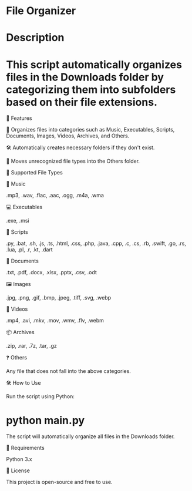 # File Organizer

# Description

# This script automatically organizes files in the Downloads folder by categorizing them into subfolders based on their file extensions.

🚀 Features

📂 Organizes files into categories such as Music, Executables, Scripts, Documents, Images, Videos, Archives, and Others.

🛠️ Automatically creates necessary folders if they don't exist.

🔄 Moves unrecognized file types into the Others folder.

📂 Supported File Types

🎵 Music

.mp3, .wav, .flac, .aac, .ogg, .m4a, .wma

💻 Executables

.exe, .msi

📝 Scripts

.py, .bat, .sh, .js, .ts, .html, .css, .php, .java, .cpp, .c, .cs, .rb, .swift, .go, .rs, .lua, .pl, .r, .kt, .dart

📄 Documents

.txt, .pdf, .docx, .xlsx, .pptx, .csv, .odt

🖼️ Images

.jpg, .png, .gif, .bmp, .jpeg, .tiff, .svg, .webp

🎥 Videos

.mp4, .avi, .mkv, .mov, .wmv, .flv, .webm

📦 Archives

.zip, .rar, .7z, .tar, .gz

❓ Others

Any file that does not fall into the above categories.

🛠️ How to Use

Run the script using Python:

# python main.py

The script will automatically organize all files in the Downloads folder.

📌 Requirements

Python 3.x

📜 License

This project is open-source and free to use.

